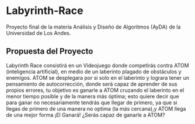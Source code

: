 # Labyrinth-Race

Proyecto final de la materia Análisis y Diseño de Algoritmos (AyDA) de la Universidad de Los Andes.

## Propuesta del Proyecto

 Labyrinth Race consistirá en un Videojuego donde competirás contra ATOM (inteligencia artificial), en medio de un laberinto plagado de obstáculos y enemigos. ATOM se desplegara por si solo en el laberinto y lograra tener un pensamiento de autocorrección, donde será capaz de aprender de sus propios errores, tu objetivo es ganarle a ATOM cruzando el laberinto en el menor tiempo posible y de la manera más óptima; esto quiere decir que para ganar no necesariamente tendrás que llegar de primero, ya que si llegas de primero de una manera no optima (la más cercana),y ATOM llega de una mejor forma ¡El Ganará! ¿Serás capaz de ganarle a ATOM?

